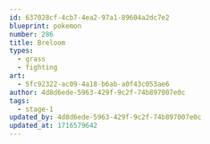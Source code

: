 ```yaml
---
id: 637028cf-4cb7-4ea2-97a1-89604a2dc7e2
blueprint: pokemon
number: 286
title: Breloom
types:
  - grass
  - fighting
art:
  - 5fc92322-ac09-4a18-b6ab-a0f43c053ae6
author: 4d8d6ede-5963-429f-9c2f-74b897007e0c
tags:
  - stage-1
updated_by: 4d8d6ede-5963-429f-9c2f-74b897007e0c
updated_at: 1716579642
---
```

